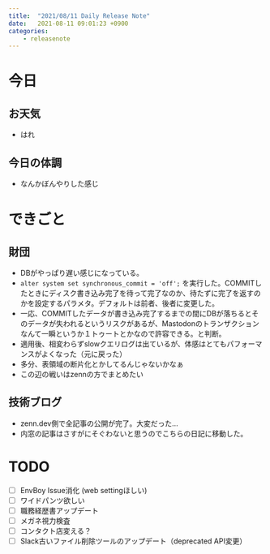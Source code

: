 ```yaml
---
title:  "2021/08/11 Daily Release Note"
date:   2021-08-11 09:01:23 +0900
categories:
	- releasenote
---
```

# 今日

## お天気

* はれ

## 今日の体調

* なんかぼんやりした感じ

# できごと

## 財団

* DBがやっぱり遅い感じになっている。
* `alter system set synchronous_commit = 'off';` を実行した。COMMITしたときにディスク書き込み完了を待って完了なのか、待たずに完了を返すのかを設定するパラメタ。デフォルトは前者、後者に変更した。
* 一応、COMMITしたデータが書き込み完了するまでの間にDBが落ちるとそのデータが失われるというリスクがあるが、Mastodonのトランザクションなんて一瞬というか１トゥートとかなので許容できる。と判断。
* 適用後、相変わらずslowクエリログは出ているが、体感はとてもパフォーマンスがよくなった（元に戻った）
* 多分、表領域の断片化とかしてるんじゃないかなぁ
* この辺の戦いはzennの方でまとめたい

## 技術ブログ

* zenn.dev側で全記事の公開が完了。大変だった…
* 内窓の記事はさすがにそぐわないと思うのでこちらの日記に移動した。

# TODO 

- [ ] EnvBoy Issue消化 (web settingほしい)
- [ ] ワイドパンツ欲しい
- [ ] 職務経歴書アップデート
- [ ] メガネ視力検査
- [ ] コンタクト店変える？
- [ ] Slack古いファイル削除ツールのアップデート（deprecated API変更）
